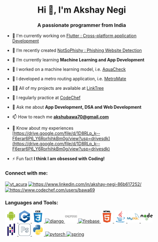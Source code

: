 <h1 align="center">Hi 👋, I'm Akshay Negi</h1>
<h3 align="center">A passionate programmer from India</h3>

- 🎢 I'm currently working on [Flutter : Cross-platform application Development](https://github.com/akshubawa/Flutter_Project)

- 🔭 I’m recently created [NotSoPhishy : Phishing Website Detection](https://github.com/akshubawa/PhishingWebsiteDetector)

- 🌱 I’m currently learning **Machine Learning and App Development**

- 👯 I worked on a machine learning model, i.e. [AquaCheck](https://github.com/akshubawa/AquaCheck.git)

- 🤝 I developed a metro routing application, i.e. [MetroMate](https://github.com/akshubawa/Metromate.git)

- 👨‍💻 All of my projects are available at [LinkTree](https://linktr.ee/project_contribution)

- 📝 I regularly practice at [CodeChef](https://www.codechef.com/users/bawa69)

- 💬 Ask me about **App Development, DSA and Web Development**

- 📫 How to reach me **akshubawa70@gmail.com**

- 📄 Know about my experiences [https://drive.google.com/file/d/1D8RLp_k--F6erar6P6_Y6RorhihkBm0g/view?usp=drivesdk](https://drive.google.com/file/d/1D8RLp_k--F6erar6P6_Y6RorhihkBm0g/view?usp=drivesdk)

- ⚡ Fun fact **I think I am obsessed with Coding!**

<h3 align="left">Connect with me:</h3>
<p align="left">
<a href="https://twitter.com/yt_acura" target="blank"><img align="center" src="https://raw.githubusercontent.com/rahuldkjain/github-profile-readme-generator/master/src/images/icons/Social/twitter.svg" alt="yt_acura" height="30" width="40" /></a>
<a href="https://linkedin.com/in/https://www.linkedin.com/in/akshay-negi-86b617252/" target="blank"><img align="center" src="https://raw.githubusercontent.com/rahuldkjain/github-profile-readme-generator/master/src/images/icons/Social/linked-in-alt.svg" alt="https://www.linkedin.com/in/akshay-negi-86b617252/" height="30" width="40" /></a>
<a href="https://www.codechef.com/users/https://www.codechef.com/users/bawa69" target="blank"><img align="center" src="https://cdn.jsdelivr.net/npm/simple-icons@3.1.0/icons/codechef.svg" alt="https://www.codechef.com/users/bawa69" height="30" width="40" /></a>
</p>

<h3 align="left">Languages and Tools:</h3>
<p align="left"> <a href="https://developer.android.com" target="_blank" rel="noreferrer"> <img src="https://raw.githubusercontent.com/devicons/devicon/master/icons/android/android-original-wordmark.svg" alt="android" width="40" height="40"/> </a> <a href="https://www.w3schools.com/cpp/" target="_blank" rel="noreferrer"> <img src="https://raw.githubusercontent.com/devicons/devicon/master/icons/cplusplus/cplusplus-original.svg" alt="cplusplus" width="40" height="40"/> </a> <a href="https://www.w3schools.com/css/" target="_blank" rel="noreferrer"> <img src="https://raw.githubusercontent.com/devicons/devicon/master/icons/css3/css3-original-wordmark.svg" alt="css3" width="40" height="40"/> </a> <a href="https://www.djangoproject.com/" target="_blank" rel="noreferrer"> <img src="https://cdn.worldvectorlogo.com/logos/django.svg" alt="django" width="40" height="40"/> </a> <a href="https://expressjs.com" target="_blank" rel="noreferrer"> <img src="https://raw.githubusercontent.com/devicons/devicon/master/icons/express/express-original-wordmark.svg" alt="express" width="40" height="40"/> </a> <a href="https://firebase.google.com/" target="_blank" rel="noreferrer"> <img src="https://www.vectorlogo.zone/logos/firebase/firebase-icon.svg" alt="firebase" width="40" height="40"/> </a> <a href="https://www.w3.org/html/" target="_blank" rel="noreferrer"> <img src="https://raw.githubusercontent.com/devicons/devicon/master/icons/html5/html5-original-wordmark.svg" alt="html5" width="40" height="40"/> </a> <a href="https://www.java.com" target="_blank" rel="noreferrer"> <img src="https://raw.githubusercontent.com/devicons/devicon/master/icons/java/java-original.svg" alt="java" width="40" height="40"/> </a> <a href="https://www.mysql.com/" target="_blank" rel="noreferrer"> <img src="https://raw.githubusercontent.com/devicons/devicon/master/icons/mysql/mysql-original-wordmark.svg" alt="mysql" width="40" height="40"/> </a> <a href="https://nodejs.org" target="_blank" rel="noreferrer"> <img src="https://raw.githubusercontent.com/devicons/devicon/master/icons/nodejs/nodejs-original-wordmark.svg" alt="nodejs" width="40" height="40"/> </a> <a href="https://pandas.pydata.org/" target="_blank" rel="noreferrer"> <img src="https://raw.githubusercontent.com/devicons/devicon/2ae2a900d2f041da66e950e4d48052658d850630/icons/pandas/pandas-original.svg" alt="pandas" width="40" height="40"/> </a> <a href="https://www.photoshop.com/en" target="_blank" rel="noreferrer"> <img src="https://raw.githubusercontent.com/devicons/devicon/master/icons/photoshop/photoshop-line.svg" alt="photoshop" width="40" height="40"/> </a> <a href="https://www.python.org" target="_blank" rel="noreferrer"> <img src="https://raw.githubusercontent.com/devicons/devicon/master/icons/python/python-original.svg" alt="python" width="40" height="40"/> </a> <a href="https://pytorch.org/" target="_blank" rel="noreferrer"> <img src="https://www.vectorlogo.zone/logos/pytorch/pytorch-icon.svg" alt="pytorch" width="40" height="40"/> </a> <a href="https://spring.io/" target="_blank" rel="noreferrer"> <img src="https://www.vectorlogo.zone/logos/springio/springio-icon.svg" alt="spring" width="40" height="40"/> </a> </p>
